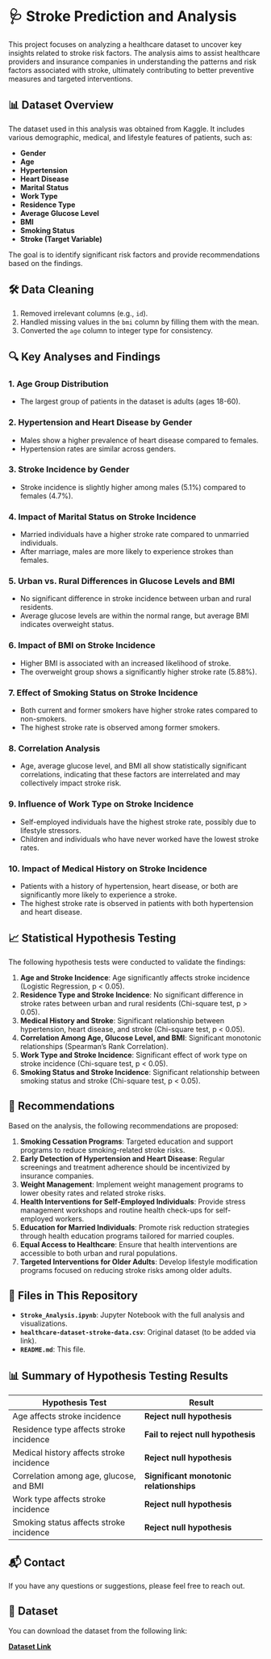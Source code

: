 # 🩺 Stroke Prediction and Analysis

This project focuses on analyzing a healthcare dataset to uncover key insights related to stroke risk factors. The analysis aims to assist healthcare providers and insurance companies in understanding the patterns and risk factors associated with stroke, ultimately contributing to better preventive measures and targeted interventions.

## 📊 Dataset Overview

The dataset used in this analysis was obtained from Kaggle. It includes various demographic, medical, and lifestyle features of patients, such as:

- **Gender**
- **Age**
- **Hypertension**
- **Heart Disease**
- **Marital Status**
- **Work Type**
- **Residence Type**
- **Average Glucose Level**
- **BMI**
- **Smoking Status**
- **Stroke (Target Variable)**

The goal is to identify significant risk factors and provide recommendations based on the findings.

## 🛠️ Data Cleaning

1. Removed irrelevant columns (e.g., `id`).
2. Handled missing values in the `bmi` column by filling them with the mean.
3. Converted the `age` column to integer type for consistency.

## 🔍 Key Analyses and Findings

### 1. Age Group Distribution
- The largest group of patients in the dataset is adults (ages 18-60).

### 2. Hypertension and Heart Disease by Gender
- Males show a higher prevalence of heart disease compared to females.
- Hypertension rates are similar across genders.

### 3. Stroke Incidence by Gender
- Stroke incidence is slightly higher among males (5.1%) compared to females (4.7%).

### 4. Impact of Marital Status on Stroke Incidence
- Married individuals have a higher stroke rate compared to unmarried individuals.
- After marriage, males are more likely to experience strokes than females.

### 5. Urban vs. Rural Differences in Glucose Levels and BMI
- No significant difference in stroke incidence between urban and rural residents.
- Average glucose levels are within the normal range, but average BMI indicates overweight status.

### 6. Impact of BMI on Stroke Incidence
- Higher BMI is associated with an increased likelihood of stroke.
- The overweight group shows a significantly higher stroke rate (5.88%).

### 7. Effect of Smoking Status on Stroke Incidence
- Both current and former smokers have higher stroke rates compared to non-smokers.
- The highest stroke rate is observed among former smokers.

### 8. Correlation Analysis
- Age, average glucose level, and BMI all show statistically significant correlations, indicating that these factors are interrelated and may collectively impact stroke risk.

### 9. Influence of Work Type on Stroke Incidence
- Self-employed individuals have the highest stroke rate, possibly due to lifestyle stressors.
- Children and individuals who have never worked have the lowest stroke rates.

### 10. Impact of Medical History on Stroke Incidence
- Patients with a history of hypertension, heart disease, or both are significantly more likely to experience a stroke.
- The highest stroke rate is observed in patients with both hypertension and heart disease.

## 📈 Statistical Hypothesis Testing

The following hypothesis tests were conducted to validate the findings:

1. **Age and Stroke Incidence**: Age significantly affects stroke incidence (Logistic Regression, p < 0.05).
2. **Residence Type and Stroke Incidence**: No significant difference in stroke rates between urban and rural residents (Chi-square test, p > 0.05).
3. **Medical History and Stroke**: Significant relationship between hypertension, heart disease, and stroke (Chi-square test, p < 0.05).
4. **Correlation Among Age, Glucose Level, and BMI**: Significant monotonic relationships (Spearman’s Rank Correlation).
5. **Work Type and Stroke Incidence**: Significant effect of work type on stroke incidence (Chi-square test, p < 0.05).
6. **Smoking Status and Stroke Incidence**: Significant relationship between smoking status and stroke (Chi-square test, p < 0.05).

## 📌 Recommendations

Based on the analysis, the following recommendations are proposed:

1. **Smoking Cessation Programs**: Targeted education and support programs to reduce smoking-related stroke risks.
2. **Early Detection of Hypertension and Heart Disease**: Regular screenings and treatment adherence should be incentivized by insurance companies.
3. **Weight Management**: Implement weight management programs to lower obesity rates and related stroke risks.
4. **Health Interventions for Self-Employed Individuals**: Provide stress management workshops and routine health check-ups for self-employed workers.
5. **Education for Married Individuals**: Promote risk reduction strategies through health education programs tailored for married couples.
6. **Equal Access to Healthcare**: Ensure that health interventions are accessible to both urban and rural populations.
7. **Targeted Interventions for Older Adults**: Develop lifestyle modification programs focused on reducing stroke risks among older adults.

## 📂 Files in This Repository

- **`Stroke_Analysis.ipynb`**: Jupyter Notebook with the full analysis and visualizations.
- **`healthcare-dataset-stroke-data.csv`**: Original dataset (to be added via link).
- **`README.md`**: This file.

## 📊 Summary of Hypothesis Testing Results

| Hypothesis Test                           | Result                                          |
| ----------------------------------------- | ----------------------------------------------- |
| Age affects stroke incidence              | **Reject null hypothesis**                      |
| Residence type affects stroke incidence   | **Fail to reject null hypothesis**              |
| Medical history affects stroke incidence  | **Reject null hypothesis**                      |
| Correlation among age, glucose, and BMI   | **Significant monotonic relationships**         |
| Work type affects stroke incidence        | **Reject null hypothesis**                      |
| Smoking status affects stroke incidence   | **Reject null hypothesis**                      |

## 📬 Contact

If you have any questions or suggestions, please feel free to reach out.

## 📂 Dataset

You can download the dataset from the following link:

**[Dataset Link]([https://www.kaggle.com/path/to/your/dataset](https://www.kaggle.com/datasets/fedesoriano/stroke-prediction-dataset))**

